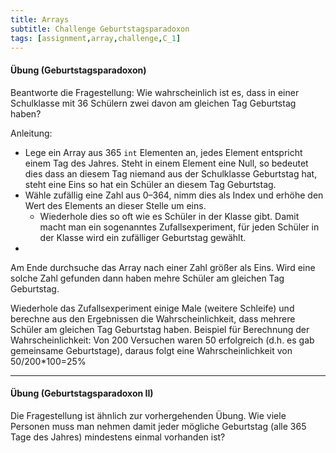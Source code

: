 ```yaml
---
title: Arrays
subtitle: Challenge Geburtstagsparadoxon
tags: [assignment,array,challenge,C_1]
---
```


#### Übung (Geburtstagsparadoxon)

Beantworte die Fragestellung:  Wie wahrscheinlich ist es, dass in einer Schulklasse mit 36 Schülern zwei davon am gleichen Tag Geburtstag haben?

Anleitung:

- Lege ein Array aus 365 `int` Elementen an, jedes Element entspricht einem Tag des Jahres.
  Steht in einem Element eine Null, so bedeutet dies dass an diesem Tag niemand aus der Schulklasse Geburtstag hat, steht eine Eins so hat ein Schüler an diesem Tag Geburtstag.
- Wähle zufällig eine Zahl aus 0–364, nimm dies als Index und erhöhe den Wert des Elements an dieser Stelle um eins.
  - Wiederhole dies so oft wie es Schüler in der Klasse gibt. Damit macht man ein sogenanntes Zufallsexperiment, für jeden Schüler in der Klasse wird ein zufälliger Geburtstag gewählt.
- 
Am Ende durchsuche das Array nach einer Zahl größer als Eins. Wird eine solche Zahl gefunden dann haben mehre Schüler am gleichen Tag Geburtstag.


Wiederhole das Zufallsexperiment einige Male (weitere Schleife) und berechne aus den Ergebnissen die Wahrscheinlichkeit, dass mehrere Schüler am gleichen Tag Geburtstag haben. Beispiel für Berechnung der Wahrscheinlichkeit: Von 200 Versuchen waren 50 erfolgreich (d.h. es gab gemeinsame Geburtstage), daraus folgt eine Wahrscheinlichkeit von 50/200*100=25%



---

#### Übung (Geburtstagsparadoxon II)

Die Fragestellung ist ähnlich zur vorhergehenden Übung. Wie viele Personen muss man nehmen damit jeder mögliche Geburtstag (alle 365 Tage des Jahres) mindestens einmal vorhanden ist?

